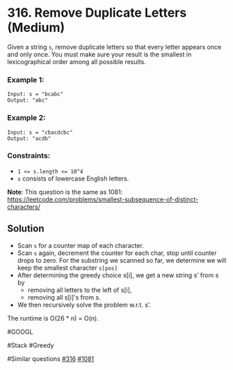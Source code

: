 # 316. Remove Duplicate Letters (Medium)

Given a string `s`, remove duplicate letters so that every letter appears once and only once. You must make sure your result is the smallest in lexicographical order among all possible results.

### Example 1:

```
Input: s = "bcabc"
Output: "abc"
```

### Example 2:

```
Input: s = "cbacdcbc"
Output: "acdb"
```

### Constraints:

- `1 <= s.length <= 10^4`
- `s` consists of lowercase English letters.

**Note**: This question is the same as 1081: https://leetcode.com/problems/smallest-subsequence-of-distinct-characters/

## Solution

- Scan `s` for a counter map of each character.
- Scan `s` again, decrement the counter for each char, stop until counter drops to zero. For the substring we scanned so far, we determine we will keep the smallest character `s[pos]`
- After determining the greedy choice s[i], we get a new string s’ from s by
  - removing all letters to the left of s[i],
  - removing all s[i]'s from s.
- We then recursively solve the problem w.r.t. s’.

The runtime is O(26 \* n) = O(n).

#GOOGL

#Stack #Greedy

#Similar questions [#316](../p316m/README.md) [#1081](../pr1081m/README.md)
